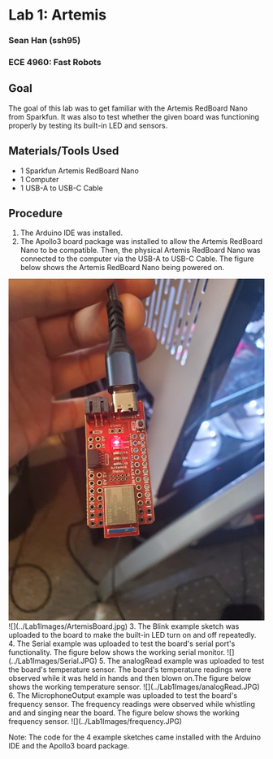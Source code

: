 # Lab 1: Artemis
### Sean Han (ssh95)
### ECE 4960: Fast Robots

## Goal
The goal of this lab was to get familiar with the Artemis RedBoard Nano from Sparkfun. It was also to test whether the given board was functioning properly by testing its built-in LED and sensors. 

## Materials/Tools Used
* 1 Sparkfun Artemis RedBoard Nano
* 1 Computer
* 1 USB-A to USB-C Cable

## Procedure
1. The Arduino IDE was installed.  
2. The Apollo3 board package was installed to allow the Artemis RedBoard Nano to be compatible. Then, the physical Artemis RedBoard Nano was connected to the computer via the USB-A to USB-C Cable. The figure below shows the Artemis RedBoard Nano being powered on.
<img src="Lab1Images/ArtemisBoard.jpg">
![](../Lab1Images/ArtemisBoard.jpg)
3. The Blink example sketch was uploaded to the board to make the built-in LED turn on and off repeatedly. 
4. The Serial example was uploaded to test the board's serial port's functionality. The figure below shows the working serial monitor.
![](../Lab1Images/Serial.JPG)
5. The analogRead example was uploaded to test the board's temperature sensor. The board's temperature readings were observed while it was held in hands and then blown on.The figure below shows the working temperature sensor.
![](../Lab1Images/analogRead.JPG)
6. The MicrophoneOutput example was uploaded to test the board's frequency sensor. The frequency readings were observed while whistling and and singing near the board. The figure below shows the working frequency sensor.
![](../Lab1Images/frequency.JPG)

Note: The code for the 4 example sketches came installed with the Arduino IDE and the Apollo3 board package. 
